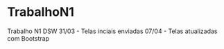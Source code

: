 # TrabalhoN1
Trabalho N1 DSW
31/03 - Telas inciais enviadas
07/04 - Telas atualizadas com Bootstrap
